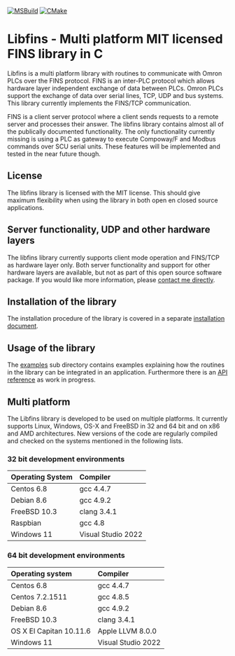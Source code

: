 [![MSBuild](https://github.com/lammertb/libfins/actions/workflows/msbuild.yml/badge.svg)](https://github.com/lammertb/libfins/actions/workflows/msbuild.yml) 
[![CMake](https://github.com/lammertb/libfins/actions/workflows/cmake.yml/badge.svg)](https://github.com/lammertb/libfins/actions/workflows/cmake.yml)

# Libfins - Multi platform MIT licensed FINS library in C
Libfins is a multi platform library with routines to communicate with Omron PLCs
over the FINS protocol. FINS is an inter-PLC protocol which allows hardware layer independent exchange of
data between PLCs. Omron PLCs support the exchange of data over serial lines, TCP, UDP and bus systems.
This library currently implements the FINS/TCP communication.

FINS is a client server protocol where a client sends requests to a remote server and processes their
answer. The libfins library contains almost all of the publically documented functionality. The only
functionality currently missing is using a PLC as gateway to execute Compoway/F and Modbus commands
over SCU serial units. These features will be implemented and tested in the near future though.

## License

The libfins library is licensed with the MIT license. This should give maximum flexibility when
using the library in both open en closed source applications.

## Server functionality, UDP and other hardware layers

The libfins library currently supports client mode operation and FINS/TCP as hardware layer only.
Both server functionality and support for other hardware layers are available, but not as part of this
open source software package. If you would like more information, please [contact me directly](https://www.lammertbies.nl/whoami/address.html).

## Installation of the library

The installation procedure of the library is covered in a separate [installation document](INSTALL).

## Usage of the library

The [examples](examples) sub directory contains examples explaining how the routines in the library can be
integrated in an application. Furthermore there is an [API reference](APIReference.md) as work in progress.

## Multi platform

The Libfins library is developed to be used on multiple platforms. It currently supports Linux, Windows, OS-X
and FreeBSD in 32 and 64 bit and on x86 and AMD architectures. New versions of the code are
regularly compiled and checked on the systems mentioned in the following lists.

### 32 bit development environments
|Operating System|Compiler|
| :--- | :--- |
|Centos 6.8|gcc 4.4.7|
|Debian 8.6|gcc 4.9.2|
|FreeBSD 10.3|clang 3.4.1|
|Raspbian|gcc 4.8|
|Windows 11|Visual Studio 2022|

### 64 bit development environments
|Operating system|Compiler|
| :--- | :--- |
|Centos 6.8|gcc 4.4.7|
|Centos 7.2.1511|gcc 4.8.5|
|Debian 8.6|gcc 4.9.2|
|FreeBSD 10.3|clang 3.4.1|
|OS X El Capitan 10.11.6|Apple LLVM 8.0.0|
|Windows 11|Visual Studio 2022|
